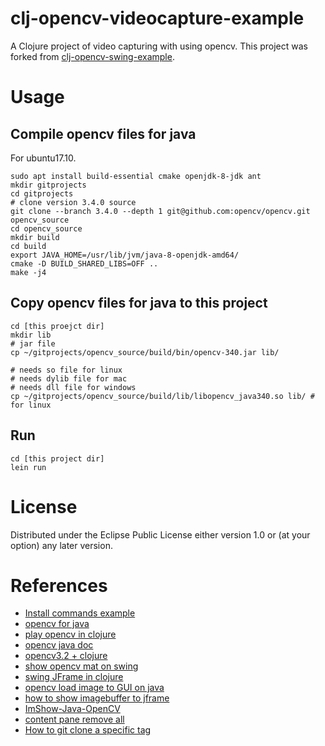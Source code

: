 # clj-opencv-videocapture-example

A Clojure project of video capturing with using opencv.
This project was forked from [clj-opencv-swing-example](https://github.com/asukiaaa/clj-opencv-swing-example).

# Usage

## Compile opencv files for java

For ubuntu17.10.

```
sudo apt install build-essential cmake openjdk-8-jdk ant
mkdir gitprojects
cd gitprojects
# clone version 3.4.0 source
git clone --branch 3.4.0 --depth 1 git@github.com:opencv/opencv.git opencv_source
cd opencv_source
mkdir build
cd build
export JAVA_HOME=/usr/lib/jvm/java-8-openjdk-amd64/
cmake -D BUILD_SHARED_LIBS=OFF ..
make -j4
```

## Copy opencv files for java to this project

```
cd [this proejct dir]
mkdir lib
# jar file
cp ~/gitprojects/opencv_source/build/bin/opencv-340.jar lib/

# needs so file for linux
# needs dylib file for mac
# needs dll file for windows
cp ~/gitprojects/opencv_source/build/lib/libopencv_java340.so lib/ # for linux
```

## Run
```
cd [this project dir]
lein run
```

# License

Distributed under the Eclipse Public License either version 1.0 or (at your option) any later version.

# References

- [Install commands example](https://github.com/milq/milq/blob/master/scripts/bash/install-opencv.sh)
- [opencv for java](http://docs.opencv.org/3.0-beta/doc/tutorials/introduction/desktop_java/java_dev_intro.html)
- [play opencv in clojure](http://keens.github.io/blog/2015/06/07/clojuredeopencv3_0totawamureru/)
- [opencv java doc](http://docs.opencv.org/java/3.1.0/)
- [opencv3.2 + clojure](http://qiita.com/woxtu/items/bf39e3d53cbf60396d2c)
- [show opencv mat on swing](http://qiita.com/JackMasaki/items/79b883ca5084d7586008)
- [swing JFrame in clojure](http://hifistar.hatenablog.com/entry/2016/04/10/175525)
- [opencv load image to GUI on java](http://answers.opencv.org/question/10344/opencv-java-load-image-to-gui/)
- [how to show imagebuffer to jframe](http://stackoverflow.com/questions/299495/how-to-add-an-image-to-a-jpanel)
- [ImShow-Java-OpenCV](https://github.com/master-atul/ImShow-Java-OpenCV/blob/master/ImShow_JCV/src/com/atul/JavaOpenCV/Imshow.java)
- [content pane remove all](http://stackoverflow.com/questions/9347076/how-to-remove-all-components-from-a-jframe-in-java)
- [How to git clone a specific tag](https://stackoverflow.com/questions/20280726/how-to-git-clone-a-specific-tag/24102558)
